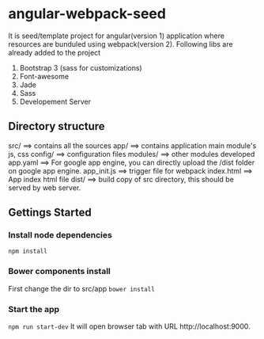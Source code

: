 # angular-webpack-seed
It is seed/template project for angular(version 1) application where resources are bunduled using webpack(version 2).
Following libs are already added to the project
1. Bootstrap 3 (sass for customizations)
2. Font-awesome
3. Jade 
4. Sass
5. Developement Server

## Directory structure
src/ ==> contains all the sources
	app/ ==> contains application main module's js, css 
	config/ ==> configuration files
	modules/ ==> other modules developed 
	app.yaml ==> For google app engine, you can directly upload the /dist folder on google app engine.
	app_init.js ==> trigger file for webpack
	index.html ==> App index html file
dist/ ==> build copy of src directory, this should be served by web server.


## Gettings Started ##
### Install node dependencies ###
```npm install```

### Bower components install ###
First change the dir to src/app
```bower install```

### Start the app ###
```npm run start-dev```
It will open browser tab with URL http://localhost:9000.

